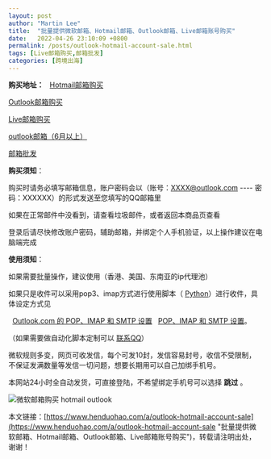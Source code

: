 ```yaml
---
layout: post  
author: "Martin Lee"  
title:  "批量提供微软邮箱、Hotmail邮箱、Outlook邮箱、Live邮箱账号购买"  
date:   2022-04-26 23:10:09 +0800  
permalink: /posts/outlook-hotmail-account-sale.html  
tags: [Live邮箱购买,邮箱批发]  
categories: [跨境出海]  
---
```

**购买地址：**  
[Hotmail邮箱购买](https://www.henduohao.com/product/1037.html "Hotmail邮箱购买")

[Outlook邮箱购买](https://www.henduohao.com/product/1038.html "Outlook邮箱购买")

[Live邮箱购买](https://www.henduohao.com/product/1039.html "Live邮箱购买")

[outlook邮箱（6月以上）](https://www.henduohao.com/product/1051.html "outlook邮箱（6月以上）购买")

[邮箱批发](https://www.henduohao.com/tag/wholesale-email "邮箱购买 Gmail邮箱 跨境电商 邮件营销 outlook hotmail 亚马逊账号 小号购买 邮箱批发")




**购买须知**：

购买时请务必填写邮箱信息，账户密码会以（账号：XXXX@outlook.com ---- 密码：XXXXXX）的形式发送至您填写的QQ邮箱里

如果在正常邮件中没看到，请查看垃圾邮件，或者返回本商品页查看

登录后请尽快修改账户密码，辅助邮箱，并绑定个人手机验证，以上操作建议在电脑端完成




**使用须知**：

如果需要批量操作，建议使用（香港、美国、东南亚的ip代理池）

如果只是收件可以采用pop3、imap方式进行使用脚本（ [Python](https://github.com/zhangyunhao116/zmail)）进行收件，具体设定方式见  

  [Outlook.com 的 POP、IMAP 和 SMTP 设置](https://support.microsoft.com/zh-cn/office/outlook-com-%E7%9A%84-pop-imap-%E5%92%8C-smtp-%E8%AE%BE%E7%BD%AE-d088b986-291d-42b8-9564-9c414e2aa040)   [POP、IMAP 和 SMTP 设置](https://support.microsoft.com/zh-cn/office/pop-imap-%E5%92%8C-smtp-%E8%AE%BE%E7%BD%AE-8361e398-8af4-4e97-b147-6c6c4ac95353)。

（如果需要做自动化脚本定制可以 [联系QQ](https://wpa.qq.com/msgrd?v=3&uin=528931380&site=qq&menu=yes)）

微软规则多变，网页可收发信，每个可发10封，发信容易封号，收信不受限制，不保证发满数量等发信一切问题，想要长期用可以自己加绑手机号。

本网站24小时全自动发货，可直接登陆，不希望绑定手机号可以选择 **跳过** 。

![微软邮箱购买 hotmail outlook](https://p3-juejin.byteimg.com/tos-cn-i-k3u1fbpfcp/b07cb17b45f145e884976e2e51fffe16~tplv-k3u1fbpfcp-zoom-1.image)







本文链接：[https://www.henduohao.com/a/outlook-hotmail-account-sale](https://www.henduohao.com/a/outlook-hotmail-account-sale "批量提供微软邮箱、Hotmail邮箱、Outlook邮箱、Live邮箱账号购买")，转载请注明出处，谢谢！